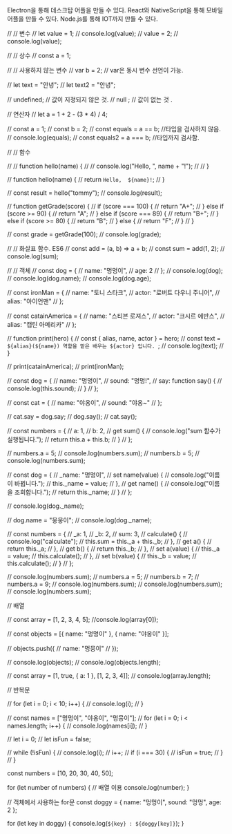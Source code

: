 Electron을 통해 데스크탑 어플을 만들 수 있다.
React와 NativeScript을 통해 모바일 어플을 만들 수 있다.
Node.js를 통해 IOT까지 만들 수 있다.


// // 변수
// let value = 1;
// console.log(value);
// value = 2;
// console.log(value);

// // 상수
// const a = 1;

// // 사용하지 않는 변수
// var b = 2; // var은 동시 변수 선언이 가능.

// let text = "안녕";
// let text2 = "안녕";

// undefined; // 값이 지정되지 않은 것.
// null ; // 값이 없는 것 .

// 연산자
// let a = 1 + 2 - (3 * 4) / 4;

// const a = 1;
// const b = 2;
// const equals = a == b; //타입을 검사하지 않음.
// console.log(equals);
// const equals2 = a === b; //타입까지 검사함.

// // 함수

// // function hello(name) {
// //   console.log("Hello, ", name + "!");
// // }

// function hello(name) {
//   return `Hello,  ${name}!`;
// }

// const result = hello("tommy");
// console.log(result);

// function getGrade(score) {
//   if (score === 100) {
//     return "A+";
//   } else if (score >= 90) {
//     return "A";
//   } else if (score === 89) {
//     return "B+";
//   } else if (score >= 80) {
//     return "B";
//   } else {
//     return "F";
//   }
// }

// const grade = getGrade(100);
// console.log(grade);

// // 화살표 함수. ES6
// const add = (a, b) => a + b;
// const sum = add(1, 2);
// console.log(sum);

// // 객체
// const dog = {
//   name: "멍멍이",
//   age: 2
// };
// console.log(dog);
// console.log(dog.name);
// console.log(dog.age);

// const ironMan = {
//   name: "토니 스타크",
//   actor: "로버트 다우니 주니어",
//   alias: "아이언맨"
// };

// const catainAmerica = {
//   name: "스티븐 로져스",
//   actor: "크시르 에반스",
//   alias: "캡틴 아메리카"
// };

// function print(hero) {
//   const { alias, name, actor } = hero;
//   const text = `${alias}(${name}) 역할을 맡은 배우는 ${actor} 입니다. `;
//   console.log(text);
// }

// print(catainAmerica);
// print(ironMan);

// const dog = {
//   name: "멍멍이",
//   sound: "멍멍!",
//   say: function say() {
//     console.log(this.sound);
//   }
// };

// const cat = {
//   name: "야옹이",
//   sound: "야옹~"
// };

// cat.say = dog.say;
// dog.say();
// cat.say();

// const numbers = {
//   a: 1,
//   b: 2,
//   get sum() {
//     console.log("sum 함수가 실행됩니다.");
//     return this.a + this.b;
//   }
// };

// numbers.a = 5;
// console.log(numbers.sum);
// numbers.b = 5;
// console.log(numbers.sum);

// const dog = {
//   _name: "멍멍이",
//   set name(value) {
//     console.log("이름이 바뀝니다.");
//     this._name = value;
//   },
//   get name() {
//     console.log("이름을 조회합니다.");
//     return this._name;
//   }
// };

// console.log(dog._name);

// dog.name = "뭉뭉이";
// console.log(dog._name);

// const numbers = {
//   _a: 1,
//   _b: 2,
//   sum: 3,
//   calculate() {
//     console.log("calculate");
//     this.sum = this._a + this._b;
//   },
//   get a() {
//     return this._a;
//   },
//   get b() {
//     return this._b;
//   },
//   set a(value) {
//     this._a = value;
//     this.calculate();
//   },
//   set b(value) {
//     this._b = value;
//     this.calculate();
//   }
// };

// console.log(numbers.sum);
// numbers.a = 5;
// numbers.b = 7;
// numbers.a = 9;
// console.log(numbers.sum);
// console.log(numbers.sum);
// console.log(numbers.sum);

// 배열

// const array = [1, 2, 3, 4, 5];
//console.log(array[0]);

// const objects = [{ name: "멍멍이" }, { name: "야옹이" }];

// objects.push({
//   name: "멍뭉이"
// });

// console.log(objects);
// console.log(objects.length);

// const array = [1, true, { a: 1 }, [1, 2, 3, 4]];
// console.log(array.length);

// 반복문

// for (let i = 0; i < 10; i++) {
//   console.log(i);
// }

// const names = ["멍멍이", "야옹이", "멍뭉이"];
// for (let i = 0; i < names.length; i++) {
//   console.log(names[i]);
// }

// let i = 0;
// let isFun = false;

// while (!isFun) {
//   console.log(i);
//   i++;
//   if (i === 30) {
//     isFun = true;
//   }
// }

const numbers = [10, 20, 30, 40, 50];

for (let number of numbers) {
  // 배열 이용
  console.log(number);
}

// 객체에서 사용하는 for문
const doggy = {
  name: "멍멍이",
  sound: "멍멍",
  age: 2
};

for (let key in doggy) {
  console.log(`${key} : ${doggy[key]}`);
}
